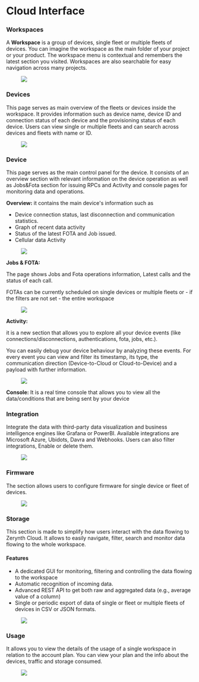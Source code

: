 # Cloud Interface


### Workspaces

A **Workspace** is a group of devices, single fleet or multiple fleets of devices. You can imagine the workspace as the main folder of your project or your product.
The workspace menu is contextual and remembers the latest section you visited. Workspaces are also searchable for easy navigation across many projects.


<figure>
  <a data-fancybox="gallery" href="../img/zcloud1.jpg">
  <img src="../img/zcloud1.jpg"/>
  </a>
</figure>

### Devices

This page serves as main overview of the fleets or devices inside the workspace. It provides information such as device name, device ID and connection status of each device and the provisioning status of each device.
Users can view single or multiple fleets and can search across devices and fleets with name or ID.



<figure>
  <a data-fancybox="gallery" href="../img/zcloud2.jpg">
  <img src="../img/zcloud2.jpg"/>
  </a>
</figure>


### Device 

This page serves as the main control panel for the device. It consists of an overview section with relevant information on the device operation as well as Jobs&Fota section for issuing RPCs and Activity and console pages for monitoring data and operations.

**Overview:** it contains the main device's information such as 

* Device connection status, last disconnection and communication statistics.
* Graph of recent data activity
* Status of the latest FOTA and Job issued.
* Cellular data Activity



<figure>
  <a data-fancybox="gallery" href="../img/zcloud3.jpg">
  <img src="../img/zcloud3.jpg"/>
  </a>
</figure>

**Jobs & FOTA:** 

The page shows Jobs and Fota operations information, Latest calls and the status of each call.

FOTAs can be currently scheduled on single devices or multiple fleets or - if the filters are not set - the entire workspace

<figure>
  <a data-fancybox="gallery" href="../img/zcloudFota.jpg">
  <img src="../img/zcloudFota.jpg"/>
  </a>
</figure>

**Activity:** 

it is a new section that allows you to explore all your device events (like connections/disconnections, authentications, fota, jobs, etc.). 

You can easily debug your device behaviour by analyzing these events. For every event you can view and filter its timestamp, its type, the communication direction (Device-to-Cloud or Cloud-to-Device) and a payload with further information.


<figure>
  <a data-fancybox="gallery" href="../img/zcloudAct.jpg">
  <img src="../img/zcloudAct.jpg"/>
  </a>
</figure>



**Console:** 
It is a real time console that allows you to view all the data/conditions that are being sent by your device




### Integration 

Integrate the data with third-party data visualization and business intelligence engines like Grafana or PowerBI.
Available integrations are Microsoft Azure, Ubidots, Davra and Webhooks. Users can also filter integrations, Enable or delete them.

<figure>
  <a data-fancybox="gallery" href="../img/zcloud4.jpg">
  <img src="../img/zcloud4.jpg"/>
  </a>
</figure>

### Firmware

The section allows users to configure firmware for single device or fleet of devices.
<figure>
  <a data-fancybox="gallery" href="../img/zcloud5.jpg">
  <img src="../img/zcloud5.jpg"/>
  </a>
</figure>

### Storage

This section is made to simplify how users interact with the data flowing to Zerynth Cloud.
It allows to easily navigate, filter, search and monitor data flowing to the whole workspace.

#### Features

- A dedicated GUI for monitoring, filtering and controlling the data flowing to the workspace
- Automatic recognition of incoming data.
- Advanced REST API to get both raw and aggregated data (e.g., average value of a column)
- Single or periodic export of data of single or fleet or multiple fleets of devices in CSV or JSON formats.

<figure>
  <a data-fancybox="gallery" href="../img/zcloudStor.jpg">
  <img src="../img/zcloudStor.jpg"/>
  </a>
</figure>

### Usage

It allows you to view the details of the usage of a single workspace in relation to the account plan. You can view your plan and the info about the devices, traffic and storage consumed.

<figure>
  <a data-fancybox="gallery" href="../img/zcloud6.jpg">
  <img src="../img/zcloud6.jpg"/>
  </a>
</figure>



